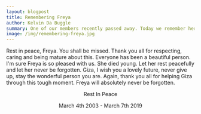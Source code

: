 ```yaml
---
layout: blogpost
title: Remembering Freya
author: Kelvin Da Buggle
summary: One of our members recently passed away. Today we remember her passing of cancer.
image: /img/remembering-freya.jpg
---
```

Rest in peace, Freya. You shall be missed. Thank you all for respecting, caring and being mature about this. 
Everyone has been a beautiful person. I'm sure Freya is so pleased with us. She died young. 
Let her rest peacefully and let her never be forgotten. Giza, I wish you a lovely future, never give up, stay the 
wonderful person you are. Again, thank you all for helping Giza through this tough moment. 
Freya will absolutely never be forgotten.

<center>
<p>Rest In Peace</p>
<p>March 4th 2003 - March 7th 2019</p>
</center>
